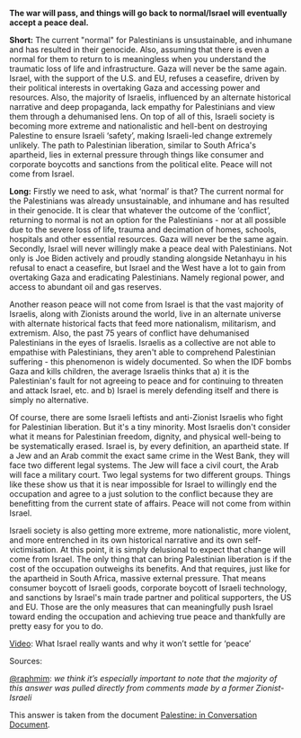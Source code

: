 **The war will pass, and things will go back to normal/Israel will eventually accept a peace deal.**

**Short:** The current "normal" for Palestinians is unsustainable, and inhumane and has resulted in their genocide. Also, assuming that there is even a normal for them to return to is meaningless when you understand the traumatic loss of life and infrastructure. Gaza will never be the same again. Israel, with the support of the U.S. and EU, refuses a ceasefire, driven by their political interests in overtaking Gaza and accessing power and resources. Also, the majority of Israelis, influenced by an alternate historical narrative and deep propaganda, lack empathy for Palestinians and view them through a dehumanised lens. On top of all of this, Israeli society is becoming more extreme and nationalistic and hell-bent on destroying Palestine to ensure Israeli ‘safety’, making Israeli-led change extremely unlikely. The path to Palestinian liberation, similar to South Africa's apartheid, lies in external pressure through things like consumer and corporate boycotts and sanctions from the political elite. Peace will not come from Israel.

**Long:** Firstly we need to ask, what ‘normal’ is that? The current normal for the Palestinians was already unsustainable, and inhumane and has resulted in their genocide. It is clear that whatever the outcome of the ‘conflict’, returning to normal is not an option for the Palestinians - nor at all possible due to the severe loss of life, trauma and decimation of homes, schools, hospitals and other essential resources. Gaza will never be the same again. Secondly, Israel will never willingly make a peace deal with Palestinians. Not only is Joe Biden actively and proudly standing alongside Netanhayu in his refusal to enact a ceasefire, but Israel and the West have a lot to gain from overtaking Gaza and eradicating Palestinians. Namely regional power, and access to abundant oil and gas reserves.

Another reason peace will not come from Israel is that the vast majority of Israelis, along with Zionists around the world, live in an alternate universe with alternate historical facts that feed more nationalism, militarism, and extremism. Also, the past 75 years of conflict have dehumanised Palestinians in the eyes of Israelis. Israelis as a collective are not able to empathise with Palestinians, they aren't able to comprehend Palestinian suffering - this phenomenon is widely documented. So when the IDF bombs Gaza and kills children, the average Israelis thinks that a) it is the Palestinian's fault for not agreeing to peace and for continuing to threaten and attack Israel, etc. and b) Israel is merely defending itself and there is simply no alternative.

Of course, there are some Israeli leftists and anti-Zionist Israelis who fight for Palestinian liberation. But it's a tiny minority. Most Israelis don't consider what it means for Palestinian freedom, dignity, and physical well-being to be systematically erased. Israel is, by every definition, an apartheid state. If a Jew and an Arab commit the exact same crime in the West Bank, they will face two different legal systems. The Jew will face a civil court, the Arab will face a military court. Two legal systems for two different groups. Things like these show us that it is near impossible for Israel to willingly end the occupation and agree to a just solution to the conflict because they are benefitting from the current state of affairs. Peace will not come from within Israel.

Israeli society is also getting more extreme, more nationalistic, more violent, and more entrenched in its
own historical narrative and its own self-victimisation. At this point, it is simply delusional to expect that change will come from Israel. The only thing that can bring Palestinian liberation is if the cost of the occupation outweighs its benefits. And that requires, just like for the apartheid in South Africa, massive external pressure. That means consumer boycott of Israeli goods, corporate boycott of Israeli technology, and sanctions by Israel's main trade partner and political supporters, the US and EU. Those are the only measures that can meaningfully push Israel toward ending the occupation and achieving true peace and thankfully are pretty easy for you to do.

[Video](https://www.instagram.com/p/Cy6GVHfuj_R/): What Israel really wants and why it won’t settle for ‘peace’

Sources:

[@raphmim](https://www.instagram.com/nouraerakat/): _we think it’s especially important to note that the majority of this answer was pulled directly from comments made by a former Zionist-Israeli_

This answer is taken from the document [Palestine: in Conversation Document](https://docs.google.com/document/d/1OVKqgxQDOfFjy5h6KXgbKkHTFRPvRT79LFOcAao-imA/edit?pli=1&fbclid=IwAR31dX1VTjTiQRPBgdu-jeocUOhqXZcPCnsWFthV4VFLhjCya9_A22ZpQEs).
